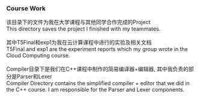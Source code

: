 ### Course Work
该目录下的文件为我在大学课程与其他同学合作完成的Project  
This directory saves the project I finished with my teammates.   
</br>
其中T5Final和exp1为我在云计算课程中进行的实验及相关文档    
T5Final and exp1 are the experiment reports which my group wrote in the Cloud Computing course.  
</br>
Compiler目录下是我们在C++课程中制作的简易编译器+编辑器, 其中我负责的部分是Parser和Lexer  
Compiler Directory contains the simplified compiler + editor that we did in the C++ course. I am responsible for the Parser and Lexer components.  
